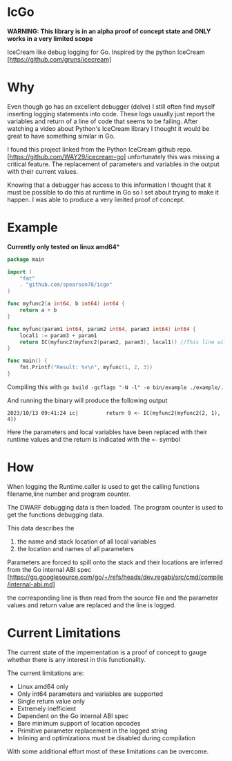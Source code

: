 #  IcGo

**WARNING: This library is in an alpha proof of concept state and ONLY works in a very limited scope**

IceCream like debug logging for Go. Inspired by the python IceCream [https://github.com/gruns/icecream]

# Why

Even though go has an excellent debugger (delve) I still often find myself inserting logging statements into code. These logs usually just report the variables and return of a line of code that seems to be failing. After watching a video about Python's IceCream library I thought it would be great to have something similar in Go.

I found this project linked from the Python IceCream github repo. [https://github.com/WAY29/icecream-go] unfortunately this was missing a critical feature. The replacement of parameters and variables in the output with their current values.

Knowing that a debugger has access to this information I thought that it must be possible to do this at runtime in Go so I set about trying to make it happen. I was able to produce a very limited proof of concept.

# Example

**Currently only tested on linux amd64***

```go
package main

import (
	"fmt"
	. "github.com/spearson78/icgo"
)

func myfunc2(a int64, b int64) int64 {
	return a + b
}

func myfunc(param1 int64, param2 int64, param3 int64) int64 {
	local1 := param3 + param1
	return IC(myfunc2(myfunc2(param2, param3), local1)) //This line will be logged
}

func main() {
	fmt.Printf("Result: %v\n", myfunc(1, 2, 3))
}
```

Compiling this with ```go build -gcflags "-N -l" -o bin/example ./example/.```

And running the binary will produce the following output

```2023/10/13 09:41:24 ic|         return 9 <- IC(myfunc2(myfunc2(2, 1), 4))```

Here the parameters and local variables have been replaced with their runtime values and the return is indicated with the ```<-``` symbol

# How

When logging the Runtime.caller is used to get the calling functions filename,line number and program counter.

The DWARF debugging data is then loaded. The program counter is used to get the functions debugging data.

This data describes the 

1. the name and stack location of all local variables 
2. the location and names of all parameters

Parameters are forced to spill onto the stack and their locations are inferred from the Go internal ABI spec [https://go.googlesource.com/go/+/refs/heads/dev.regabi/src/cmd/compile/internal-abi.md]

the corresponding line is then read from the source file and the parameter values and return value are replaced and the line is logged.

# Current Limitations

The current state of the impementation is a proof of concept to gauge whether there is any interest in this functionality.

The current limitations are:
- Linux amd64 only
- Only int64 parameters and variables are supported
- Single return value only
- Extremely inefficient
- Dependent on the Go internal ABI spec
- Bare minimum support of location opcodes
- Primitive parameter replacement in the logged string
- Inlining and optimizations must be disabled during compilation

With some additional effort most of these limitations can be overcome. 
